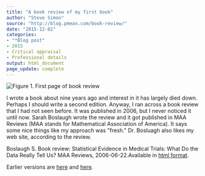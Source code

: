 ```yaml
---
title: "A book review of my first book"
author: "Steve Simon"
source: "http://blog.pmean.com/book-review/"
date: "2015-12-02"
categories:
- "*Blog post"
- 2015
- Critical appraisal
- Professional details
output: html_document
page_update: complete
---
```


![Figure 1. First page of book review](http://www.pmean.com/new-images/15/book-review01.png)

<div class="notes">

I wrote a book about nine years ago and interest in it has largely died down. Perhaps I should write a second edition. Anyway, I ran across a book review that I had not seen before. It was published in 2006, but I never noticed it until now. Sarah Boslaugh wrote the review and it got published in MAA Reviews (MAA stands for Mathematical Association of America). It says some nice things like my approach was "fresh." Dr. Bosluagh also likes my web site, according to the review.

Boslaugh S. Book review: Statistical Evidence in Medical Trials: What Do the Data Really Tell Us? MAA Reviews, 2006-06-22.Available in [html format][bos1].


[bos1]: http://www.maa.org/press/maa-reviews/statistical-evidence-in-medical-trials-what-do-the-data-really-tell-us

</div>
 
Earlier versions are [here][sim1] and [here][sim2].
 
[sim1]: http://blog.pmean.com/book-review/
[sim2]: http://new.pmean.com/book-review/
 
